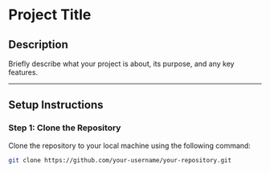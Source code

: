 # Project Title

## Description
Briefly describe what your project is about, its purpose, and any key features.

---

## Setup Instructions

### Step 1: Clone the Repository

Clone the repository to your local machine using the following command:

```bash
git clone https://github.com/your-username/your-repository.git
